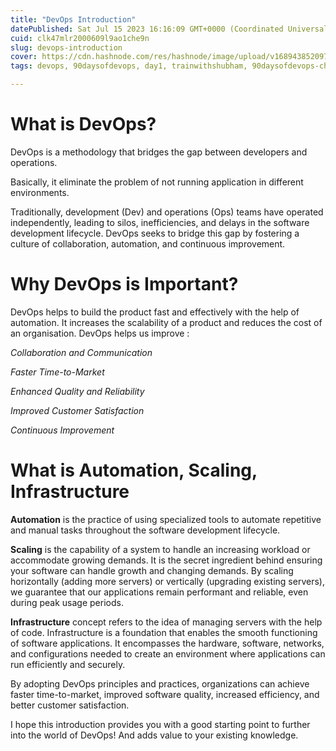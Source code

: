 ```yaml
---
title: "DevOps Introduction"
datePublished: Sat Jul 15 2023 16:16:09 GMT+0000 (Coordinated Universal Time)
cuid: clk47mlr2000609l9ao1che9n
slug: devops-introduction
cover: https://cdn.hashnode.com/res/hashnode/image/upload/v1689438520977/57a45b98-853a-476d-803a-d0faaae72a2e.png
tags: devops, 90daysofdevops, day1, trainwithshubham, 90daysofdevops-chanllenge

---
```


# **What is DevOps?**

DevOps is a methodology that bridges the gap between developers and operations.

Basically, it eliminate the problem of not running application in different environments.

Traditionally, development (Dev) and operations (Ops) teams have operated independently, leading to silos, inefficiencies, and delays in the software development lifecycle. DevOps seeks to bridge this gap by fostering a culture of collaboration, automation, and continuous improvement.

# **Why DevOps is Important?**

DevOps helps to build the product fast and effectively with the help of automation. It increases the scalability of a product and reduces the cost of an organisation. DevOps helps us improve :

*Collaboration and Communication*

*Faster Time-to-Market*

*Enhanced Quality and Reliability*

*Improved Customer Satisfaction*

*Continuous Improvement*

# **What is Automation, Scaling, Infrastructure**

**Automation** is the practice of using specialized tools to automate repetitive and manual tasks throughout the software development lifecycle.

**Scaling** is the capability of a system to handle an increasing workload or accommodate growing demands. It is the secret ingredient behind ensuring your software can handle growth and changing demands. By scaling horizontally (adding more servers) or vertically (upgrading existing servers), we guarantee that our applications remain performant and reliable, even during peak usage periods.

**Infrastructure** concept refers to the idea of managing servers with the help of code. Infrastructure is a foundation that enables the smooth functioning of software applications. It encompasses the hardware, software, networks, and configurations needed to create an environment where applications can run efficiently and securely.

By adopting DevOps principles and practices, organizations can achieve faster time-to-market, improved software quality, increased efficiency, and better customer satisfaction.

I hope this introduction provides you with a good starting point to further into the world of DevOps! And adds value to your existing knowledge.
